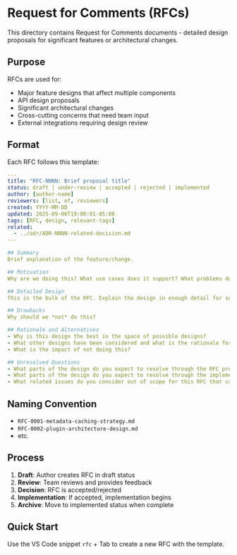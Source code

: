 # Request for Comments (RFCs)

This directory contains Request for Comments documents - detailed design proposals for significant features or architectural changes.

## Purpose

RFCs are used for:

- Major feature designs that affect multiple components
- API design proposals
- Significant architectural changes
- Cross-cutting concerns that need team input
- External integrations requiring design review

## Format

Each RFC follows this template:

```yaml
---
title: "RFC-NNNN: Brief proposal title"
status: draft | under-review | accepted | rejected | implemented
author: [author-name]
reviewers: [list, of, reviewers]
created: YYYY-MM-DD
updated: 2025-09-06T19:00:01-05:00
tags: [RFC, design, relevant-tags]
related:
  - ../adr/ADR-NNNN-related-decision.md
---

## Summary
Brief explanation of the feature/change.

## Motivation
Why are we doing this? What use cases does it support? What problems does it solve?

## Detailed Design
This is the bulk of the RFC. Explain the design in enough detail for somebody familiar with the project to understand.

## Drawbacks
Why should we *not* do this?

## Rationale and Alternatives
- Why is this design the best in the space of possible designs?
- What other designs have been considered and what is the rationale for not choosing them?
- What is the impact of not doing this?

## Unresolved Questions
- What parts of the design do you expect to resolve through the RFC process before this gets merged?
- What parts of the design do you expect to resolve through the implementation of this feature before stabilization?
- What related issues do you consider out of scope for this RFC that could be addressed in the future independently of the solution that comes out of this RFC?
```

## Naming Convention

- `RFC-0001-metadata-caching-strategy.md`
- `RFC-0002-plugin-architecture-design.md`
- etc.

## Process

1. **Draft**: Author creates RFC in draft status
2. **Review**: Team reviews and provides feedback
3. **Decision**: RFC is accepted/rejected
4. **Implementation**: If accepted, implementation begins
5. **Archive**: Move to implemented status when complete

## Quick Start

Use the VS Code snippet `rfc` + Tab to create a new RFC with the template.
